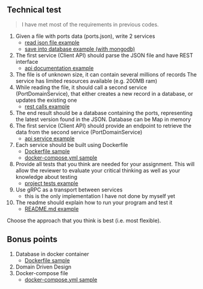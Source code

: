## Technical test

> I have met most of the requirements in previous codes.

1. Given a file with ports data (ports.json), write 2 services
    - [read json file example](https://github.com/ozzono/go-snippets/blob/3ccdb77860e389ad1f77eacc4a86cda67ae01434/readjson.go#L26)
    - [save into database example (with mongodb)](https://github.com/ozzono/challenges/blob/master/apis/todolist/database/database.go)
1. The first service (Client API) should parse the JSON file and have REST interface
    - [api documentation example](https://github.com/ozzono/challenges/tree/master/apis/request)
1. The file is of unknown size, it can contain several millions of records
The service has limited resources available (e.g. 200MB ram)
1. While reading the file, it should call a second service (PortDomainService), that either creates a new record in a database, or updates the existing one
    - [rest calls example](https://github.com/ozzono/challenges/blob/master/apis/request/requests/request.go)
1. The end result should be a database containing the ports, representing the latest version found in the JSON. Database can be Map in memory
1. The first service (Client API) should provide an endpoint to retrieve the data from the second service (PortDomainService)
    - [api service example](https://github.com/ozzono/challenges/blob/master/apis/request/main.go)
1. Each service should be built using Dockerfile
    - [Dockerfile sample](https://github.com/ozzono/challenges/blob/master/apis/request/Dockerfile)
    - [docker-compose.yml sample](https://github.com/ozzono/challenges/blob/master/apis/request/docker-compose.yml)
1. Provide all tests that you think are needed for your assignment. This will allow the reviewer to evaluate your critical thinking as well as your knowledge about testing
    - [project tests example](https://github.com/ozzono/challenges/tree/master/apis/request#available-tests)
1. Use gRPC as a transport between services
    - this is the only implementation I have not done by myself yet
1. The readme should explain how to run your program and test it
    - [README.md example](https://github.com/ozzono/challenges/blob/master/apis/request/README.md)

Choose the approach that you think is best (i.e. most flexible).

## Bonus points

1. Database in docker container
    - [Dockerfile sample](https://github.com/ozzono/challenges/blob/master/apis/request/Dockerfile)
1. Domain Driven Design
1. Docker-compose file
    - [docker-compose.yml sample](https://github.com/ozzono/challenges/blob/master/apis/request/docker-compose.yml)
